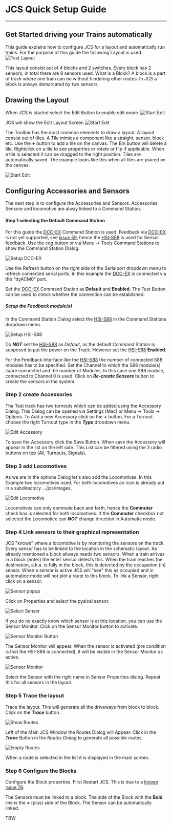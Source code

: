 # JCS Quick Setup Guide

***

## Get Started driving your Trains automatically
This guide explains how to configure JCS for a layout and automatically run trains.
For the purpose of this guide the following Layout is used.
![Test Layout](assets/testlayout.png)

This layout consist out of 4 blocks and 2 switches.
Every block has 2 sensors, in total there are 8 sensors used. 
What is a Block? A block is a part of track where one train can be without hindering other routes. In JCS a block is always demarcated by two sensors.

## Drawing the Layout

When JCS is started select the Edit Button to enable edit mode.
![Start Edit](assets/startedit.png)

JCS will show the Edit Layout Screen
![Start Edit](assets/layoutedittoolbar.png)

The Toolbar has the most common elements to draw a layout. A layout consist out of tiles. A Tile mimics a component like a straight, sensor, block etc.
Use the __+__ button to add a tile on the canvas. The Bin button will delete a tile.
Rightclick on a tile to see properties or rotate or flip if applicable.
When a tile is selected it can be dragged to the right position. Tiles are automatically saved. The example looks like this when all tiles are placed on the canvas.

![Start Edit](assets/layoutedit1.png?raw=true)

## Configuring Accessories and Sensors

The next step is to configure the Accessories and Sensors.
Accessories Sensore and locomotive are alway linked to a Command Station.
#### Step 1 selecting the Default Command Station
For this guide the [DCC-EX](https://dcc-ex.com) Command Station is used. Feedback via [DCC-EX](https://dcc-ex.com) is not yet supported, see [issue 59](https://github.com/fransjacobs/model-railway/issues/59), hence the [HSI-S88](https://www.ldt-infocenter.com/dokuwiki/doku.php?id=en:hsi-88-usb) is used for Sensor feedback.
Use the cog button or via Menu -> Tools Command Stations to show the Command Station Dialog.

![Setup DCC-EX](assets/command-station-DCC-EX.png)

Use the Refresh button on the right side of the Serialport dropdown menu to refresh
connected serial ports. In this example the [DCC-EX](https://dcc-ex.com) is connected via the "ttyACM0" port.

Set the [DCC-EX](https://dcc-ex.com) Command Station as __Default__ and __Enabled__.
The Test Button can be used to check whether the connection can be established.

##### Setup the Feedback module(s)
In the Command Station Dialog select the [HSI-S88](https://www.ldt-infocenter.com/dokuwiki/doku.php?id=en:hsi-88-usb) in the Command Stations dropdown menu.

![Setup HSI-S88](assets/command-station-HSI-S88.png) 

Do __*NOT*__ set the [HSI-S88](https://www.ldt-infocenter.com/dokuwiki/doku.php?id=en:hsi-88-usb) as *Default*, as the default Command Station is supposed to put the power on the Track. However set the [HSI-S88](https://www.ldt-infocenter.com/dokuwiki/doku.php?id=en:hsi-88-usb) __Enabled__.

For the Feedback Interface like the [HSI-S88](https://www.ldt-infocenter.com/dokuwiki/doku.php?id=en:hsi-88-usb) the number of connected S88 modules has to be specified. Set the Channel to which the S88 module(s) is/are connected and the number of Modules.
In this case one S88 module, connected to Channel 0 is used.
Click on __*Re-create Sensors*__ button to create the sensors in the system.

### Step 2 create Accessories 
The Test track has two turnouts which can be added using the Accessory Dialog. This Dialog can be opened via Settings (Mac) or Menu -> Tools -> Options.
To Add a new Accessory click on the __+__ button. For a Turnout choose the right Turnout type in the __*Type*__ dropdown menu.

![Edit Accessory](assets/accessory-edit.png)

To save the Accessory click the Save Button. When save the Accessory will appear in the list on the left side. This List can be filtered using the 3 radio buttons on top (All, Turnouts, Signals).

### Step 3 add Locomotives
As we are in the options Dialog let's also add the Locomotives. In this Example two locomotives used. For both locomotives an icon is already put in a subdirectory .../jcs/images.

![Edit Locomotive](assets/locomotive-edit.png)

Locomotives can only commute back and forth, hence the __Commuter__ check box is selected for both locomotives. If the __Commuter__ checkbox not selected the Locomotice can __*NOT*__ change direction in Automatic mode. 

### Step 4 Link sensors to their graphical representation

JCS "knows" where a locomotive is by monitoring the sensors on the track. Every sensor has to be linked to the location in the schematic layout. As already mentioned a block allways needs two sensors. When a train arrives in a block (enter) the enter sensor detects this. When the train reaches the destination, a.k.a. is fully in the block, this is detected by the occupation (in) sensor.
When a sensor is active JCS will "see" this as occupied and in automatice mode will not plot a route to this block.
To link a Sensor, right click on a sensor.

![Sensor popup](assets/sensor-popup.png)

Click on Properties and select the pysical sensor.

![Select Sensor](assets/select-sensor.png)

If you do no exactly know which sensor is at this location, you can use the Sensor Monitor. Click on the Sensor Monitor button to activate.

![Sensor Monitor Button](assets/sensor-monitor-button.png)

The Sensor Monitor will appear. When the sensor is activated (pre condition is that the HSI-S88 is connected), it will be visible in the Sensor Monitor as active.

![Sensor Monitor](assets/sensor-monitor-sensor1-active.png)

Select the Sensor with the right name in Sensor Properties dialog. Repeat this for all sensors in the layout.

### Step 5 Trace the layout
Trace the layout. This will generate all the driveways from block to block. Click on the __*Trace*__ button.

![Show Routes](assets/routes-dialog-empty.png) 

Left of the Main JCS Window the Routes Dialog will Appear.
Click in the __*Trace*__ Button in the *Routes Dialog* to generate all possible routes.

![Empty Routes](assets/routes-dialog-traced.png) 

When a route is selected in the list it is displayed in the main screen.

### Step 6 Configure the Blocks
Configure the Block properties.
First Restart JCS. This is due to a [known issue 78](https://github.com/fransjacobs/model-railway/issues/78).

 The Sensors must be linked to a block. The side of the Block with the __Bold__ line is the __+__ (plus) side of the Block. The Sensor can be automatically linked.

TBW